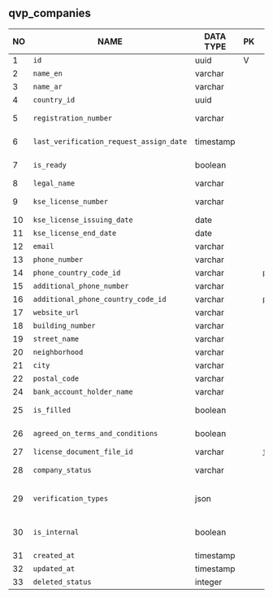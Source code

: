 qvp_companies
----------------------------


NO | NAME | DATA TYPE | PK | FK | DESCRIPTION  | COMMENTS          
---|------|-----------|----|----|--------------|----------
1|`id` | uuid | V |  | autogenerated
2|`name_en` | varchar |  |  | Display name in English
3|`name_ar` | varchar |  |  | Display name in Arabic
4|`country_id` | uuid |  |  | 
5|`registration_number` | varchar |  |  | Tax (registration) number of the company in the country where it is registered
6|`last_verification_request_assign_date` | timestamp |  |  | Statistics: last (the latest) date when a verification request was assigned to this service provider
7|`is_ready` | boolean |  |  | TODO: what does 'ready' mean in this context? is_active? Show it in webapp?
8|`legal_name` | varchar |  |  | Legal name of the company
9|`kse_license_number` | varchar |  |  | A license issued by KSE to the company's own country to perform verification services?
10|`kse_license_issuing_date` | date |  |  | 
11|`kse_license_end_date` | date |  |  | 
12|`email` | varchar |  |  | 
13|`phone_number` | varchar |  |  | Phone number without country code
14|`phone_country_code_id` | varchar |  | [`phone_country_codes`](phone_country_codes.md) | Country code for phone_number
15|`additional_phone_number` | varchar |  |  | Additional telephone number
16|`additional_phone_country_code_id` | varchar |  | [`phone_country_codes`](phone_country_codes.md) | 
17|`website_url` | varchar |  |  | 
18|`building_number` | varchar |  |  | 
19|`street_name` | varchar |  |  | 
20|`neighborhood` | varchar |  |  | 
21|`city` | varchar |  |  | 
22|`postal_code` | varchar |  |  | 
24|`bank_account_holder_name` | varchar |  |  | Company name as must be used in payment documents
25|`is_filled` | boolean |  |  | TODO: not sure what does that mean but there are records with both true and false, so probably it is still in use
26|`agreed_on_terms_and_conditions` | boolean |  |  | The service provider company has agreed on terms and conditions by Takamol
27|`license_document_file_id` | varchar |  | [`file_storage`](file_storage.md) | A reference to a file that contains the company's license.
28|`company_status` | varchar |  |  | Current status of the company. One of: active, deactivated, suspended.
29|`verification_types` | json |  |  | An array of one or more verification types that this company can do. The full set of possible types: ["employment","education","professionalCertificate","experience"]
30|`is_internal` | boolean |  |  | There are SPs considered as internal, thus belonging to Takamol holding. They can verify some specific requests, this bool is used to ensure the correct work of the Load balancer
31|`created_at` | timestamp |  |  | 
32|`updated_at` | timestamp |  |  | 
33|`deleted_status` | integer |  |  | 0 - active record, 1 - deleted record.
